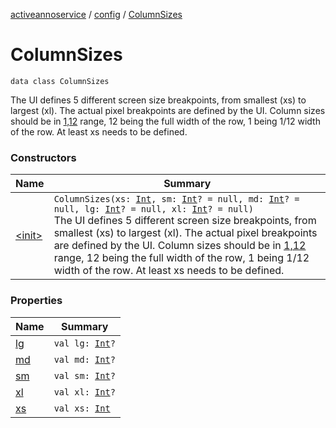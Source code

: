 [activeannoservice](../../index.md) / [config](../index.md) / [ColumnSizes](./index.md)

# ColumnSizes

`data class ColumnSizes`

The UI defines 5 different screen size breakpoints, from smallest (xs) to largest (xl). The actual pixel breakpoints
are defined by the UI. Column sizes should be in [1,12](#) range, 12 being the full width of the row, 1 being 1/12 width of the row.
At least xs needs to be defined.

### Constructors

| Name | Summary |
|---|---|
| [&lt;init&gt;](-init-.md) | `ColumnSizes(xs: `[`Int`](https://kotlinlang.org/api/latest/jvm/stdlib/kotlin/-int/index.html)`, sm: `[`Int`](https://kotlinlang.org/api/latest/jvm/stdlib/kotlin/-int/index.html)`? = null, md: `[`Int`](https://kotlinlang.org/api/latest/jvm/stdlib/kotlin/-int/index.html)`? = null, lg: `[`Int`](https://kotlinlang.org/api/latest/jvm/stdlib/kotlin/-int/index.html)`? = null, xl: `[`Int`](https://kotlinlang.org/api/latest/jvm/stdlib/kotlin/-int/index.html)`? = null)`<br>The UI defines 5 different screen size breakpoints, from smallest (xs) to largest (xl). The actual pixel breakpoints are defined by the UI. Column sizes should be in [1,12](#) range, 12 being the full width of the row, 1 being 1/12 width of the row. At least xs needs to be defined. |

### Properties

| Name | Summary |
|---|---|
| [lg](lg.md) | `val lg: `[`Int`](https://kotlinlang.org/api/latest/jvm/stdlib/kotlin/-int/index.html)`?` |
| [md](md.md) | `val md: `[`Int`](https://kotlinlang.org/api/latest/jvm/stdlib/kotlin/-int/index.html)`?` |
| [sm](sm.md) | `val sm: `[`Int`](https://kotlinlang.org/api/latest/jvm/stdlib/kotlin/-int/index.html)`?` |
| [xl](xl.md) | `val xl: `[`Int`](https://kotlinlang.org/api/latest/jvm/stdlib/kotlin/-int/index.html)`?` |
| [xs](xs.md) | `val xs: `[`Int`](https://kotlinlang.org/api/latest/jvm/stdlib/kotlin/-int/index.html) |
